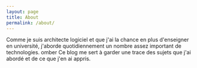 ```yaml
---
layout: page
title: About
permalink: /about/
---
```


Comme je suis architecte logiciel et que j'ai la chance en plus d'enseigner en université, j'aborde quotidiennement un nombre assez important de technologies.
omber
Ce blog me sert à garder une trace des sujets que j'ai abordé et de ce que j'en ai appris.
